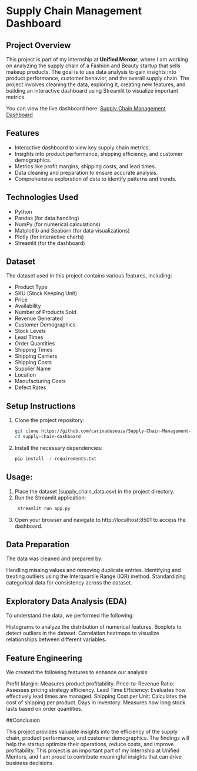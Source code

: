# Supply Chain Management Dashboard

## Project Overview
This project is part of my internship at **Unified Mentor**, where I am working on analyzing the supply chain of a Fashion and Beauty startup that sells makeup products. The goal is to use data analysis to gain insights into product performance, customer behavior, and the overall supply chain. The project involves cleaning the data, exploring it, creating new features, and building an interactive dashboard using Streamlit to visualize important metrics.



You can view the live dashboard here: [Supply Chain Management Dashboard](https://supply-chain-management-dashboard-analysis-project-nstdf4xfnlp.streamlit.app)

## Features
- Interactive dashboard to view key supply chain metrics.
- Insights into product performance, shipping efficiency, and customer demographics.
- Metrics like profit margins, shipping costs, and lead times.
- Data cleaning and preparation to ensure accurate analysis.
- Comprehensive exploration of data to identify patterns and trends.

## Technologies Used
- Python
- Pandas (for data handling)
- NumPy (for numerical calculations)
- Matplotlib and Seaborn (for data visualizations)
- Plotly (for interactive charts)
- Streamlit (for the dashboard)

## Dataset
The dataset used in this project contains various features, including:
- Product Type
- SKU (Stock Keeping Unit)
- Price
- Availability
- Number of Products Sold
- Revenue Generated
- Customer Demographics
- Stock Levels
- Lead Times
- Order Quantities
- Shipping Times
- Shipping Carriers
- Shipping Costs
- Supplier Name
- Location
- Manufacturing Costs
- Defect Rates

## Setup Instructions
1. Clone the project repository:
   ```bash
   git clone https://github.com/carinadesouza/Supply-Chain-Management-Dashboard-Analysis-Project.git
   cd supply-chain-dashboard
   ```
2. Install the necessary dependencies:
   ```bash
   pip install -r requirements.txt
   ```
## Usage:
1. Place the dataset (supply_chain_data.csv) in the project directory.
2. Run the Streamlit application:
   ```bash
    streamlit run app.py
   ```
3. Open your browser and navigate to http://localhost:8501 to access the dashboard.

## Data Preparation

The data was cleaned and prepared by:

Handling missing values and removing duplicate entries.
Identifying and treating outliers using the Interquartile Range (IQR) method.
Standardizing categorical data for consistency across the dataset.

## Exploratory Data Analysis (EDA)

To understand the data, we performed the following:

Histograms to analyze the distribution of numerical features.
Boxplots to detect outliers in the dataset.
Correlation heatmaps to visualize relationships between different variables.

## Feature Engineering

We created the following features to enhance our analysis:

Profit Margin: Measures product profitability.
Price-to-Revenue Ratio: Assesses pricing strategy efficiency.
Lead Time Efficiency: Evaluates how effectively lead times are managed.
Shipping Cost per Unit: Calculates the cost of shipping per product.
Days in Inventory: Measures how long stock lasts based on order quantities.

##Conclusion

This project provides valuable insights into the efficiency of the supply chain, product performance, and customer demographics. The findings will help the startup optimize their operations, reduce costs, and improve profitability. This project is an important part of my internship at Unified Mentors, and I am proud to contribute meaningful insights that can drive business decisions.






